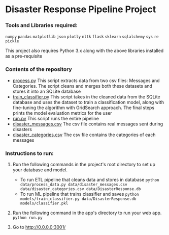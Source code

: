 # Disaster Response Pipeline Project

### Tools and Libraries required:
`numpy`
`pandas`
`matplotlib`
`json`
`plotly`
`nltk`
`flask`
`sklearn`
`sqlalchemy`
`sys`
`re`
`pickle`

This project also requires Python 3.x along with the above libraries installed as a pre-requisite

### Contents of the repository
* [process.py](https://github.com/kashyapbarua/disaster-response-pipeline/tree/main/data) This script extracts data from two csv files: Messages and Categories. The script cleans and merges both these datasets and stores it into an SQLite database
* [train_classifier.py](https://github.com/kashyapbarua/disaster-response-pipeline/tree/main/models) This script takes in the cleaned data from the SQLite database and uses the dataset to train a classification model, along with fine-tuning the algorithm with GridSearch approach. The final steps prints the model evaluation metrics for the user
* [run.py](https://github.com/kashyapbarua/disaster-response-pipeline/tree/main/app) This script runs the entire pipeline
* [disaster_messages.csv](https://github.com/kashyapbarua/disaster-response-pipeline/tree/main/data) The csv file contains real messages sent during disasters
* [disaster_categories.csv](https://github.com/kashyapbarua/disaster-response-pipeline/tree/main/data) The csv file contains the categories of each messages

### Instructions to run:
1. Run the following commands in the project's root directory to set up your database and model.

    - To run ETL pipeline that cleans data and stores in database
        `python data/process_data.py data/disaster_messages.csv data/disaster_categories.csv data/DisasterResponse.db`
    - To run ML pipeline that trains classifier and saves
        `python models/train_classifier.py data/DisasterResponse.db models/classifier.pkl`

2. Run the following command in the app's directory to run your web app.
    `python run.py`

3. Go to http://0.0.0.0:3001/
